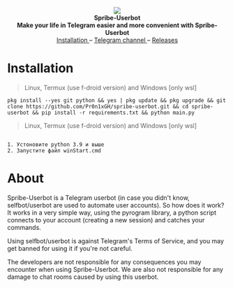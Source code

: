 <p align="center">
  <img src="https://github.com/Pr0n1xGH/scr/blob/main/logo.jpg" />
  <br>
  <b>Spribe-Userbot</b>
  <br>
  <b>Make your life in Telegram easier and more convenient with Spribe-Userbot</b>
  <br>
  <a href='https://github.com/Pr0n1xGH/spribe-userbot#installation'>
        Installation
  </a>
  –
  <a href='https://t.me/tgscriptss'>
        Telegram channel
  </a>
  –
  <a href="https://github.com/Pr0n1xGH/spribe-userbot/releases">
        Releases
  </a>
  <br>
</p>

# Installation
> Linux, Termux (use f-droid version) and Windows [only wsl]

<pre><code>pkg install --yes git python && yes | pkg update && pkg upgrade && git clone https://github.com/Pr0n1xGH/spribe-userbot.git && cd spribe-userbot && pip install -r requirements.txt && python main.py</pre></code>

> Linux, Termux (use f-droid version) and Windows [only wsl]

<pre><code>
1. Устоновите python 3.9 и выше
2. Запустите файл winStart.cmd </pre></code>

# About
<p>Spribe-Userbot is a Telegram userbot (in case you didn't know, selfbot/userbot are used to automate user accounts).
So how does it work? It works in a very simple way, using the pyrogram library, a python script connects to your account (creating a new session) and catches your commands.

Using selfbot/userbot is against Telegram's Terms of Service, and you may get banned for using it if you're not careful.

The developers are not responsible for any consequences you may encounter when using Spribe-Userbot. We are also not
responsible for any damage to chat rooms caused by using this userbot.</p>
